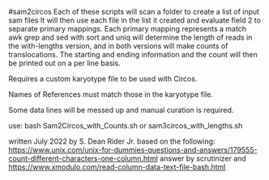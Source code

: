 #sam2circos
Each of these scripts will scan a folder to create a list of input sam files 
It will then use each file in the list it created
and evaluate field 2 to separate primary mappings.
Each primary mapping represents a match  
awk grep and sed with sort and uniq will determine the length of reads
in the with-lengths version, and in both versions will make
counts of translocations. The starting and ending information 
and the count will then be printed out on a per line basis.

Requires a custom karyotype file to be used with Circos.

Names of References must match those in the karyotype file.

Some data lines will be messed up and manual curation is required.

use: bash Sam2Circos_with_Counts.sh or sam3circos_with_lengths.sh

written July 2022 by S. Dean Rider Jr. based on the following:
https://www.unix.com/unix-for-dummies-questions-and-answers/179555-count-different-characters-one-column.html
answer by scrutinizer
and
https://www.xmodulo.com/read-column-data-text-file-bash.html
